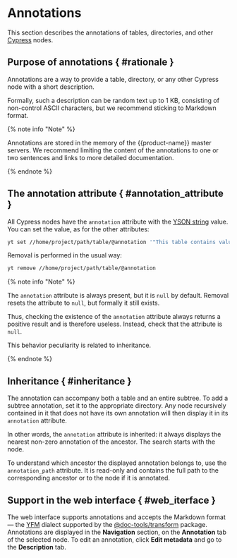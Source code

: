 # Annotations

This section describes the annotations of tables, directories, and other [Cypress](../../../user-guide/storage/cypress.md) nodes.

## Purpose of annotations { #rationale }

Annotations are a way to provide a table, directory, or any other Cypress node with a short description.

Formally, such a description can be random text up to 1 KB, consisting of non-control ASCII characters, but we recommend sticking to Markdown format.

{% note info "Note" %}

Annotations are stored in the memory of the {{product-name}} master servers. We recommend limiting the content of the annotations to one or two sentences and links to more detailed documentation.

{% endnote %}

## The annotation attribute { #annotation_attribute }

All Cypress nodes have the `annotation` attribute with the [YSON string](../../../user-guide/storage/yson.md) value. You can set the value, as for the other attributes:

```bash
yt set //home/project/path/table/@annotation '"This table contains valuable data."'
```

Removal is performed in the usual way:

```bash
yt remove //home/project/path/table/@annotation
```

{% note info "Note" %}

The `annotation` attribute is always present, but it is `null` by default. Removal resets the attribute to `null`, but formally it still exists.

Thus, checking the existence of the `annotation` attribute always returns a positive result and is therefore useless.  Instead, check that the attribute is `null`.

This behavior peculiarity is related to inheritance.

{% endnote %}

## Inheritance { #inheritance }

The annotation can accompany both a table and an entire subtree. To add a subtree annotation, set it to the appropriate directory. Any node recursively contained in it that does not have its own annotation will then display it in its `annotation` attribute.

In other words, the `annotation` attribute is inherited: it always displays the nearest non-zero annotation of the ancestor. The search starts with the node.

To understand which ancestor the displayed annotation belongs to, use the `annotation_path` attribute. It is read-only and contains the full path to the corresponding ancestor or to the node if it is annotated.

## Support in the web interface { #web_iterface }

The web interface supports annotations and accepts the Markdown format — the [YFM](https://ydocs.tech/en/) dialect supported by the [@doc-tools/transform](https://www.npmjs.com/package/@doc-tools/transform) package.
Annotations are displayed in the **Navigation** section, on the **Annotation** tab of the selected node. To edit an annotation, click **Edit metadata** and go to the **Description** tab.
